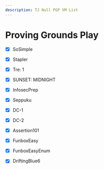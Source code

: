 ```yaml
---
description: TJ Null PGP VM List
---
```


# Proving Grounds Play

* [x] SoSimple
* [x] Stapler
* [x] Tre: 1
* [x] SUNSET: MIDNIGHT
* [x] InfosecPrep
* [x] Seppuku
* [x] DC-1
* [x] DC-2
* [x] Assertion101
* [x] FunboxEasy
* [x] FunboxEasyEnum
* [x] DriftingBlue6















